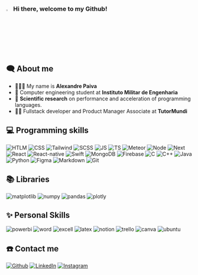 ### <img src="https://media.giphy.com/media/hvRJCLFzcasrR4ia7z/giphy.gif" width="3%"> Hi there, welcome to my Github!

## 🗨️ About me
- 🙋🏻‍♂️ My name is <strong>Alexandre Paiva</strong>
- 🏫 Computer engineering student at <strong>Instituto Militar de Engenharia</strong>
- 📖 <strong>Scientific research</strong> on performance and acceleration of programming languages.
- 👨‍💻 Fullstack developer and Product Manager Associate at <strong>TutorMundi</strong>
  
## 💻 Programming skills 
<p>
	<img alt="HTLM" src="https://img.shields.io/badge/HTML5-E34F26?style=for-the-badge&logo=html5&logoColor=white" />
	<img alt="CSS" src="https://img.shields.io/badge/CSS3-1572B6?style=for-the-badge&logo=css3&logoColor=white" />
	<img alt="Tailwind" src="https://img.shields.io/badge/Tailwind_CSS-38B2AC?style=for-the-badge&logo=tailwind-css&logoColor=white" />
	<img alt="SCSS" src="https://img.shields.io/badge/Sass-CC6699?style=for-the-badge&logo=sass&logoColor=white" />
	<img alt="JS" src="https://img.shields.io/badge/JavaScript-323330?style=for-the-badge&logo=javascript&logoColor=F7DF1E" />
	<img alt="TS" src="https://img.shields.io/badge/TypeScript-007ACC?style=for-the-badge&logo=typescript&logoColor=white" />
	<img alt="Meteor" src="https://img.shields.io/badge/meteorjs-%23d74c4c.svg?style=for-the-badge&logo=meteor&logoColor=white" />
	<img alt="Node" src="https://img.shields.io/badge/Node.js-43853D?style=for-the-badge&logo=node.js&logoColor=white" />
	<img alt="Next" src="https://img.shields.io/badge/Next-black?style=for-the-badge&logo=next.js&logoColor=white" />
	<img alt="React" src="https://img.shields.io/badge/React-20232A?style=for-the-badge&logo=react&logoColor=61DAFB" />
	<img alt="React-native" src="https://img.shields.io/badge/React_Native-20232A?style=for-the-badge&logo=react&logoColor=61DAFB" />
	<img alt="Swift" src="https://img.shields.io/badge/Swift-FA7343?style=for-the-badge&logo=swift&logoColor=white" />
	<img alt="MongoDB" src="https://img.shields.io/badge/MongoDB-4EA94B?style=for-the-badge&logo=mongodb&logoColor=white" />
	<img alt="Firebase" src="https://img.shields.io/badge/Firebase-F29D0C?style=for-the-badge&logo=firebase&logoColor=white" />
	<img alt="C" src="https://img.shields.io/badge/C-00599C?style=for-the-badge&logo=c&logoColor=white" />
	<img alt="C++" src="https://img.shields.io/badge/C%2B%2B-00599C?style=for-the-badge&logo=c%2B%2B&logoColor=white" />
	<img alt="Java" src="https://img.shields.io/badge/Java-ED8B00?style=for-the-badge&logo=java&logoColor=white" />
	<img alt="Python" src="https://img.shields.io/badge/Python-14354C?style=for-the-badge&logo=python&logoColor=white" />
	<img alt="Figma" src="https://img.shields.io/badge/figma-%23F24E1E.svg?style=for-the-badge&logo=figma&logoColor=white" />
	<img alt="Markdown" src="https://img.shields.io/badge/Markdown-000000?style=for-the-badge&logo=markdown&logoColor=white" />
	<img alt="Git" src="https://img.shields.io/badge/Git-E34F26?style=for-the-badge&logo=git&logoColor=white" />
</p>

## 📚 Libraries
<p>
	<img alt="matplotlib" src="https://img.shields.io/badge/Matplotlib-%23ffffff.svg?style=for-the-badge&logo=Matplotlib&logoColor=black" />
	<img alt="numpy" src="https://img.shields.io/badge/numpy-%23013243.svg?style=for-the-badge&logo=numpy&logoColor=white" />
	<img alt="pandas" src="https://img.shields.io/badge/pandas-%23150458.svg?style=for-the-badge&logo=pandas&logoColor=white" />
	<img alt="plotly" src="https://img.shields.io/badge/Plotly-%233F4F75.svg?style=for-the-badge&logo=plotly&logoColor=white" />
</p>

## ✨ Personal Skills
<p>
	<img alt="powerbi" src="https://img.shields.io/badge/power_bi-F2C811?style=for-the-badge&logo=powerbi&logoColor=black" />
	<img alt="word" src="https://img.shields.io/badge/Microsoft_Word-2B579A?style=for-the-badge&logo=microsoft-word&logoColor=white" />
	<img alt="excell" src="https://img.shields.io/badge/Microsoft_Excel-217346?style=for-the-badge&logo=microsoft-excel&logoColor=white" />
	<img alt="latex" src="https://img.shields.io/badge/latex-%23008080.svg?style=for-the-badge&logo=latex&logoColor=white" />
	<img alt="notion" src="https://img.shields.io/badge/Notion-%23000000.svg?style=for-the-badge&logo=notion&logoColor=white" />
	<img alt="trello" src="https://img.shields.io/badge/Trello-%23026AA7.svg?style=for-the-badge&logo=Trello&logoColor=white" />
	<img alt="canva" src="https://img.shields.io/badge/Canva-%2300C4CC.svg?style=for-the-badge&logo=Canva&logoColor=white" />
	<img alt="ubuntu" src="https://img.shields.io/badge/Ubuntu-E95420?style=for-the-badge&logo=ubuntu&logoColor=white" />
</p>

## ☎️ Contact me
<p>
	<a href="https://github.com/Alexaandrepaiva" target="_blank"><img alt="Github" src="https://img.shields.io/badge/GitHub-%2312100E.svg?&style=for-the-badge&logo=Github&logoColor=white" /></a>
	<a href="https://www.linkedin.com/in/paiva240/" target="_blank"><img alt="LinkedIn" src="https://img.shields.io/badge/linkedin-%230077B5.svg?&style=for-the-badge&logo=linkedin&logoColor=white" /></a>
	<a href="https://www.instagram.com/alexaandrepaiva/" target="_blank"><img alt="Instagram" src="https://img.shields.io/badge/Instagram-%23E4405F.svg?style=for-the-badge&logo=Instagram&logoColor=white" /></a>
</p>
<!-- # Stats
<div>
  <a href="https://github.com/Alexaandrepaiva">
  <img height="150em" src="http://github-readme-stats.vercel.app/api?username=alexaandrepaiva&show_icons=true&theme=chartreuse-dark&include_all_commits=true&count_private=true&hide=issues,contribs"/>
  <img height="150em" src="http://github-readme-stats.vercel.app/api/top-langs/?username=alexaandrepaiva&layout=compact&langs_count=16&theme=chartreuse-dark&count_private=true"/>
</div> -->








            
          

